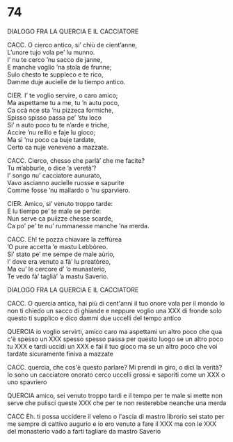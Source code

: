# 74
  
DIALOGO FRA LA QUERCIA E IL CACCIATORE  
  
CACC. O cierco antico, si’ chiù de cient’anne,  
L’unore tujo vola pe’ lu munno.  
I’ nu te cerco ’nu sacco de janne,  
E manche voglio ’na stola de frunne;  
Sulo chesto te suppleco e te rico,  
Damme duje aucielle de lu tiempo antico.

CIER. I’ te voglio servire, o caro amico;  
Ma aspettame tu a me, tu ’n autu poco,  
Ca ccà nce sta ’nu pizzeca formiche,  
Spisso spisso passa pe’ ’stu loco  
Si’ n auto poco tu te n’arde e triche,  
Accire ’nu reillo e faje lu gioco;  
Ma si ’nu poco ca buje tardate,  
Certo ca nuje veneveno a mazzate.  

CACC. Cierco, chesso che parlà’ che me facite?  
Tu m’abburle, o dice ’a veretà’?  
I’ songo nu’ cacciatore aunurato,  
Vavo ascianno aucielle ruosse e sapurite  
Comme fosse ’nu mallardo o ’nu sparviero.

CIER. Amico, si’ venuto troppo tarde:  
E lu tiempo pe’ te male se perde:  
Nun serve ca puiizze chesse scarde,  
Ca po’ pe’ te nu’ rummanesse manche ’na merda.
  
CACC. Eh! te pozza chiavare la zeffùrea  
’O pure accetta ’e mastu Lebbòreo.  
Si’ stato pe’ me sempe de male aùrio,  
I’ dove era venuto a fà’ lu preatòreo,  
Ma cu’ le cercore d’ ’o munasterio,  
Te vedo fà’ taglià’ ’a mastu Saverio.

DIALOGO FRA LA QUERCIA E IL CACCIATORE

CACC. O quercia antica, hai più di cent'anni
il tuo onore vola per il mondo
Io non ti chiedo un sacco di ghiande
e neppure voglio una XXX di fronde
solo questo ti supplico e dico
dammi due uccelli del tempo antico

QUERCIA io voglio servirti,  amico caro
ma aspettami un  altro poco
che qua c'è spesso un XXX
spesso spesso passa per questo luogo
se un altro poco tu XXX e tardi
uccidi un XXX e fai il tuo gioco
ma se un altro poco che voi tardate
sicuramente finiva a mazzate

CACC. quercia, che cos'è questo parlare?
Mi prendi in giro, o dici la verità?
Io sono un  cacciatore onorato
cerco uccelli grossi e saporiti
come un XXX o uno spavriero

QUERCIA amico, sei venuto troppo tardi
e il tempo per te male si mette
non serve che pulisci queste XXX
che per te non resterebbe neanche una merda

CACC Eh. ti possa uccidere il veleno
o l'ascia di mastro librorio
sei stato per me sempre di cattivo augurio
e io ero venuto a fare il XXX
ma con le XXX del monasterio
vado a farti tagliare da mastro Saverio
